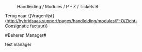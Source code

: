 <properties>
	<page>
		<title>Tickets</title>
	</page>
	<menu>
		<position>Handleiding / Modules / P - Z / Tickets</position> 
		<title>Beheren ticketsysteem "manager"</title>
	<sort>B</sort>
	</menu>
</properties>

Terug naar {[Vragenlijst](http://hybridsaas.support/pages/handleiding/modules/F-O/Zicht-Consignatie factuur)}

#Beheren Manager#

test manager